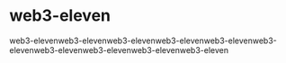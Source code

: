 # web3-eleven
web3-elevenweb3-elevenweb3-elevenweb3-elevenweb3-elevenweb3-elevenweb3-elevenweb3-elevenweb3-elevenweb3-eleven
